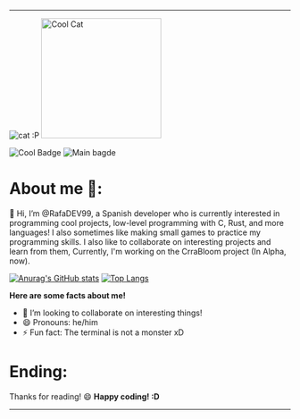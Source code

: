 -------
![cat :P](https://github.com/user-attachments/assets/2aad0979-9fc8-43ee-bbbe-3c0bfc53f72c)
<img width="215" height="215" alt="Cool Cat" src="https://github.com/user-attachments/assets/15422d64-1aef-42d3-9f89-e01d4dba3347" />

![Cool Badge](https://img.shields.io/badge/Men-This_is_cool!_:3-blue)
![Main bagde](https://img.shields.io/badge/RafaDEV99%20here%20>:D-8A2BE2)

# About me 🤔:
👋 Hi, I’m @RafaDEV99, a Spanish developer who is currently interested in programming cool projects, 
low-level programming with C, Rust, and more languages! I also sometimes like making small games to
practice my programming skills. I also like to collaborate on interesting projects and learn from them,
Currently, I'm working on the CrraBloom project (In Alpha, now).

[![Anurag's GitHub stats](https://github-readme-stats-one-beta-21.vercel.app/api?username=RafaDEV99&theme=one_dark_pro)](https://github.com/anuraghazra/github-readme-stats)
[![Top Langs](https://github-readme-stats-one-beta-21.vercel.app/api/top-langs/?username=anuraghazra)](https://github.com/anuraghazra/github-readme-stats)

**Here are some facts about me!**
- 💞️ I’m looking to collaborate on interesting things!
- 😄 Pronouns: he/him
- ⚡ Fun fact: The terminal is not a monster xD

# Ending:
Thanks for reading! 😄
**Happy coding! :D**

<!---
RafaDEV99/RafaDEV99 is a ✨ special ✨ repository because its `README.md` (this file) appears on your GitHub profile.
You can click the Preview link to view your changes.
--->

<!---
TODO: Add more in the future
--->

-------

